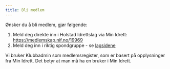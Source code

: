 ```yaml
---
title: Bli medlem
---
```


Ønsker du å bli medlem, gjør følgende:

1. Meld deg direkte inn i Holstad Idrettslag via Min
Idrett: https://medlemskap.nif.no/19969
2. Meld deg inn i riktig spondgruppe - se [lagsidene](https://holstadvolley.com/lag)

Vi bruker Klubbadmin som medlemsregister, som er basert på opplysninger fra Min
Idrett. Det betyr at man må ha en bruker i Min Idrett.

